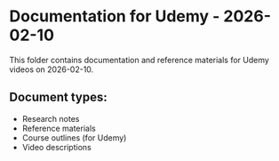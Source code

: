 # Documentation for Udemy - 2026-02-10

This folder contains documentation and reference materials for Udemy videos on 2026-02-10.

## Document types:
- Research notes
- Reference materials
- Course outlines (for Udemy)
- Video descriptions
